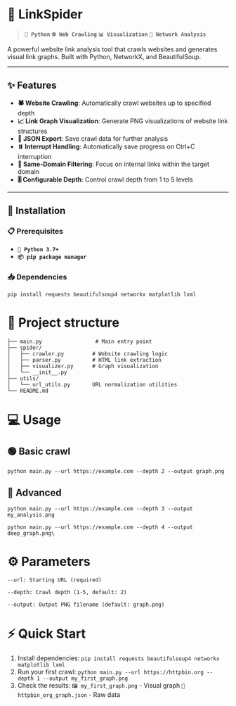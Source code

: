 # 🔗 LinkSpider

> **`🐍 Python`** **`🌐 Web Crawling`** **`📊 Visualization`** **`🔗 Network Analysis`**

A powerful website link analysis tool that crawls websites and generates visual link graphs. Built with Python, NetworkX, and BeautifulSoup.

---

## ✨ Features

- **🕷️ Website Crawling**: Automatically crawl websites up to specified depth
- **📈 Link Graph Visualization**: Generate PNG visualizations of website link structures  
- **💾 JSON Export**: Save crawl data for further analysis
- **⏸️ Interrupt Handling**: Automatically save progress on Ctrl+C interruption
- **🎯 Same-Domain Filtering**: Focus on internal links within the target domain
- **🎚️ Configurable Depth**: Control crawl depth from 1 to 5 levels

---

## 🚀 Installation

### 📋 Prerequisites
- **`🐍 Python 3.7+`**
- **`📦 pip package manager`**

### 📥 Dependencies
```bash
pip install requests beautifulsoup4 networkx matplotlib lxml
```

# 📁 Project structure
```linkspider/
├── main.py                 # Main entry point
├── spider/
│   ├── crawler.py         # Website crawling logic
│   ├── parser.py          # HTML link extraction
│   ├── visualizer.py      # Graph visualization
│   └── __init__.py
├── utils/
│   └── url_utils.py       URL normalization utilities
└── README.md
```

# 💻 Usage
## 🟢 Basic crawl
`python main.py --url https://example.com --depth 2 --output graph.png`

## 🔵 Advanced
`python main.py --url https://example.com --depth 3 --output my_analysis.png`

`python main.py --url https://example.com --depth 4 --output deep_graph.png\`

# ⚙️ Parameters
```
--url: Starting URL (required)

--depth: Crawl depth (1-5, default: 2)

--output: Output PNG filename (default: graph.png)
```

# ⚡ Quick Start
1) Install dependencies:
   ```pip install requests beautifulsoup4 networkx matplotlib lxml```
2) Run your first crawl:
   ```python main.py --url https://httpbin.org --depth 1 --output my_first_graph.png```
3) Check the results:
   `🖼️ my_first_graph.png` - Visual graph
   `📄 httpbin_org_graph.json` - Raw data
